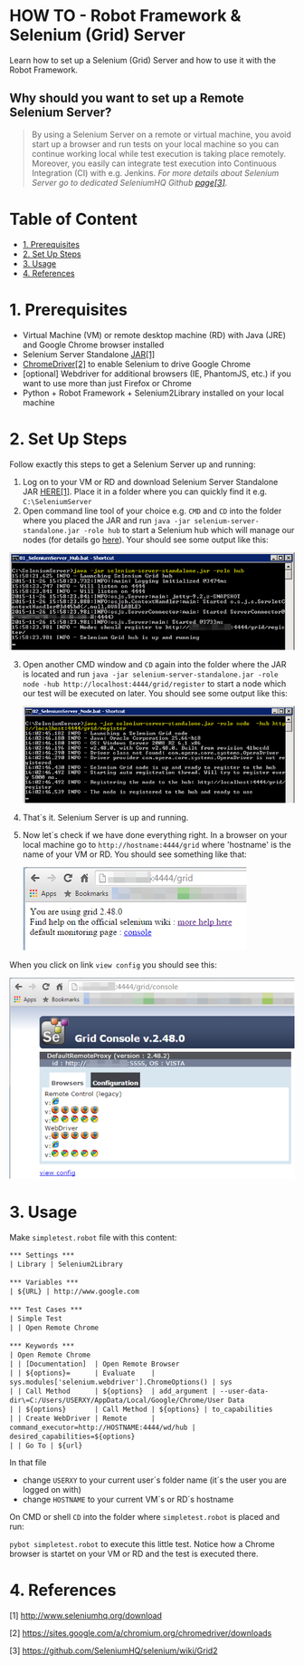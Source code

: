 HOW TO - Robot Framework & Selenium (Grid) Server
=================================================
Learn how to set up a Selenium (Grid) Server and how to use it with the Robot Framework.


## Why should you want to set up a Remote Selenium Server?
>By using a Selenium Server on a remote or virtual machine, you avoid start up a browser and run tests on your local machine so you can continue working local while test execution is taking place remotely. Moreover, you easily can integrate test execution into Continuous Integration (CI) with e.g. Jenkins. *For more details about Selenium Server go to dedicated SeleniumHQ Github [page[3]](https://github.com/SeleniumHQ/selenium/wiki/Grid2)*.

# Table of Content
- [1. Prerequisites](#1-prerequisites)
- [2. Set Up Steps](#2-set-up-steps)
- [3. Usage](#3-usage)
- [4. References](#4-references)

# 1. Prerequisites
- Virtual Machine (VM) or remote desktop machine (RD) with Java (JRE) and Google Chrome browser installed
- Selenium Server Standalone [JAR[1]](http://www.seleniumhq.org/download)
- [ChromeDriver[2]](https://sites.google.com/a/chromium.org/chromedriver/downloads) to enable Selenium to drive Google Chrome 
- [optional] Webdriver for additional browsers (IE, PhantomJS, etc.) if you want to use more than just Firefox or Chrome
- Python + Robot Framework + Selenium2Library installed on your local machine

# 2. Set Up Steps
Follow exactly this steps to get a Selenium Server up and running:

1. Log on to your VM or RD and download Selenium Server Standalone JAR [HERE[1]](http://www.seleniumhq.org/download).
Place it in a folder where you can quickly find it e.g. `C:\SeleniumServer`
2. Open command line tool of your choice e.g. `CMD` and `CD` into the folder where you placed the JAR and run
`java -jar selenium-server-standalone.jar -role hub`
to start a Selenium hub which will manage our nodes (for details go [here](https://github.com/SeleniumHQ/selenium/wiki/Grid2)). Your should see some output like this:

  ![picture_1](images/picture_1.png)

3. Open another CMD window and `CD` again into the folder where the JAR is located and run
`java -jar selenium-server-standalone.jar -role node -hub http://localhost:4444/grid/register`
to start a node which our test will be executed on later. You should see some output like this:

   ![picture_2](images/picture_2.png)

4. That´s it. Selenium Server is up and running.
5. Now let´s check if we have done everything right. In a browser on your local machine go to `http://hostname:4444/grid` where 'hostname' is the name of your VM or RD. You should see something like that:

   ![picture_3](images/picture_3.png)

  When you click on link `view config` you should see this:

   ![picture_4](images/picture_4.png)



# 3. Usage
Make `simpletest.robot` file with this content:

```robot
*** Settings ***
| Library | Selenium2Library

*** Variables ***
| ${URL} | http://www.google.com

*** Test Cases ***
| Simple Test
| | Open Remote Chrome  

*** Keywords ***
| Open Remote Chrome 
| | [Documentation]  | Open Remote Browser
| | ${options}=      | Evaluate    | sys.modules['selenium.webdriver'].ChromeOptions() | sys
| | Call Method      | ${options}  | add_argument | --user-data-dir\=C:/Users/USERXY/AppData/Local/Google/Chrome/User Data
| | ${options}       | Call Method | ${options} | to_capabilities
| | Create WebDriver | Remote      | command_executor=http://HOSTNAME:4444/wd/hub | desired_capabilities=${options}
| | Go To | ${url}
```

In that file
- change `USERXY` to your current user´s folder name (it´s the user you are logged on with)
- change `HOSTNAME` to your current VM´s or RD´s hostname

On CMD or shell `CD` into the folder where `simpletest.robot` is placed and run:

`pybot simpletest.robot` to execute this little test. Notice how a Chrome browser is startet on your VM or RD and the test is executed there.

# 4. References
[1] http://www.seleniumhq.org/download

[2] https://sites.google.com/a/chromium.org/chromedriver/downloads

[3] https://github.com/SeleniumHQ/selenium/wiki/Grid2